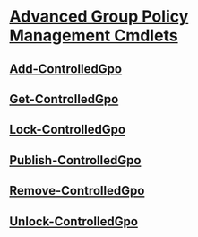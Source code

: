 # [Advanced Group Policy Management Cmdlets](index.md)
## [Add-ControlledGpo](add-controlledgpo.md)
## [Get-ControlledGpo](get-controlledgpo.md)
## [Lock-ControlledGpo](lock-controlledgpo.md)
## [Publish-ControlledGpo](publish-controlledgpo.md)
## [Remove-ControlledGpo](remove-controlledgpo.md)
## [Unlock-ControlledGpo](unlock-controlledgpo.md)